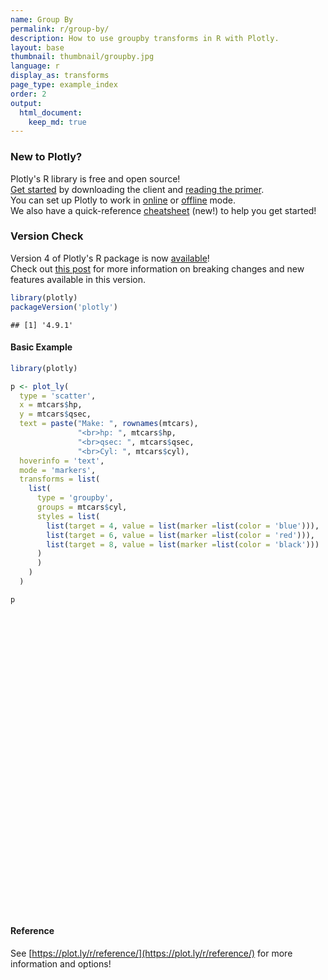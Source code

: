 ```yaml
---
name: Group By
permalink: r/group-by/
description: How to use groupby transforms in R with Plotly.
layout: base
thumbnail: thumbnail/groupby.jpg
language: r
display_as: transforms
page_type: example_index
order: 2
output:
  html_document:
    keep_md: true
---
```




### New to Plotly?

Plotly's R library is free and open source!<br>
[Get started](https://plot.ly/r/getting-started/) by downloading the client and [reading the primer](https://plot.ly/r/getting-started/).<br>
You can set up Plotly to work in [online](https://plot.ly/r/getting-started/#hosting-graphs-in-your-online-plotly-account) or [offline](https://plot.ly/r/offline/) mode.<br>
We also have a quick-reference [cheatsheet](https://images.plot.ly/plotly-documentation/images/r_cheat_sheet.pdf) (new!) to help you get started!

### Version Check

Version 4 of Plotly's R package is now [available](https://plot.ly/r/getting-started/#installation)!<br>
Check out [this post](http://moderndata.plot.ly/upgrading-to-plotly-4-0-and-above/) for more information on breaking changes and new features available in this version.


```r
library(plotly)
packageVersion('plotly')
```

```
## [1] '4.9.1'
```

#### Basic Example


```r
library(plotly)

p <- plot_ly(
  type = 'scatter',
  x = mtcars$hp,
  y = mtcars$qsec,
  text = paste("Make: ", rownames(mtcars),
               "<br>hp: ", mtcars$hp,
               "<br>qsec: ", mtcars$qsec,
               "<br>Cyl: ", mtcars$cyl),
  hoverinfo = 'text',
  mode = 'markers',
  transforms = list(
    list(
      type = 'groupby',
      groups = mtcars$cyl,
      styles = list(
        list(target = 4, value = list(marker =list(color = 'blue'))),
        list(target = 6, value = list(marker =list(color = 'red'))),
        list(target = 8, value = list(marker =list(color = 'black')))
      )
      )
    )
  )

p
```

<div id="htmlwidget-579efbfec28a2bf368d9" style="width:672px;height:480px;" class="plotly html-widget"></div>
<script type="application/json" data-for="htmlwidget-579efbfec28a2bf368d9">{"x":{"visdat":{"284b21d3c8cc":["function () ","plotlyVisDat"]},"cur_data":"284b21d3c8cc","attrs":{"284b21d3c8cc":{"x":[110,110,93,110,175,105,245,62,95,123,123,180,180,180,205,215,230,66,52,65,97,150,150,245,175,66,91,113,264,175,335,109],"y":[16.46,17.02,18.61,19.44,17.02,20.22,15.84,20,22.9,18.3,18.9,17.4,17.6,18,17.98,17.82,17.42,19.47,18.52,19.9,20.01,16.87,17.3,15.41,17.05,18.9,16.7,16.9,14.5,15.5,14.6,18.6],"text":["Make:  Mazda RX4 <br>hp:  110 <br>qsec:  16.46 <br>Cyl:  6","Make:  Mazda RX4 Wag <br>hp:  110 <br>qsec:  17.02 <br>Cyl:  6","Make:  Datsun 710 <br>hp:  93 <br>qsec:  18.61 <br>Cyl:  4","Make:  Hornet 4 Drive <br>hp:  110 <br>qsec:  19.44 <br>Cyl:  6","Make:  Hornet Sportabout <br>hp:  175 <br>qsec:  17.02 <br>Cyl:  8","Make:  Valiant <br>hp:  105 <br>qsec:  20.22 <br>Cyl:  6","Make:  Duster 360 <br>hp:  245 <br>qsec:  15.84 <br>Cyl:  8","Make:  Merc 240D <br>hp:  62 <br>qsec:  20 <br>Cyl:  4","Make:  Merc 230 <br>hp:  95 <br>qsec:  22.9 <br>Cyl:  4","Make:  Merc 280 <br>hp:  123 <br>qsec:  18.3 <br>Cyl:  6","Make:  Merc 280C <br>hp:  123 <br>qsec:  18.9 <br>Cyl:  6","Make:  Merc 450SE <br>hp:  180 <br>qsec:  17.4 <br>Cyl:  8","Make:  Merc 450SL <br>hp:  180 <br>qsec:  17.6 <br>Cyl:  8","Make:  Merc 450SLC <br>hp:  180 <br>qsec:  18 <br>Cyl:  8","Make:  Cadillac Fleetwood <br>hp:  205 <br>qsec:  17.98 <br>Cyl:  8","Make:  Lincoln Continental <br>hp:  215 <br>qsec:  17.82 <br>Cyl:  8","Make:  Chrysler Imperial <br>hp:  230 <br>qsec:  17.42 <br>Cyl:  8","Make:  Fiat 128 <br>hp:  66 <br>qsec:  19.47 <br>Cyl:  4","Make:  Honda Civic <br>hp:  52 <br>qsec:  18.52 <br>Cyl:  4","Make:  Toyota Corolla <br>hp:  65 <br>qsec:  19.9 <br>Cyl:  4","Make:  Toyota Corona <br>hp:  97 <br>qsec:  20.01 <br>Cyl:  4","Make:  Dodge Challenger <br>hp:  150 <br>qsec:  16.87 <br>Cyl:  8","Make:  AMC Javelin <br>hp:  150 <br>qsec:  17.3 <br>Cyl:  8","Make:  Camaro Z28 <br>hp:  245 <br>qsec:  15.41 <br>Cyl:  8","Make:  Pontiac Firebird <br>hp:  175 <br>qsec:  17.05 <br>Cyl:  8","Make:  Fiat X1-9 <br>hp:  66 <br>qsec:  18.9 <br>Cyl:  4","Make:  Porsche 914-2 <br>hp:  91 <br>qsec:  16.7 <br>Cyl:  4","Make:  Lotus Europa <br>hp:  113 <br>qsec:  16.9 <br>Cyl:  4","Make:  Ford Pantera L <br>hp:  264 <br>qsec:  14.5 <br>Cyl:  8","Make:  Ferrari Dino <br>hp:  175 <br>qsec:  15.5 <br>Cyl:  6","Make:  Maserati Bora <br>hp:  335 <br>qsec:  14.6 <br>Cyl:  8","Make:  Volvo 142E <br>hp:  109 <br>qsec:  18.6 <br>Cyl:  4"],"hoverinfo":"text","mode":"markers","transforms":[{"type":"groupby","groups":[6,6,4,6,8,6,8,4,4,6,6,8,8,8,8,8,8,4,4,4,4,8,8,8,8,4,4,4,8,6,8,4],"styles":[{"target":4,"value":{"marker":{"color":"blue"}}},{"target":6,"value":{"marker":{"color":"red"}}},{"target":8,"value":{"marker":{"color":"black"}}}]}],"alpha_stroke":1,"sizes":[10,100],"spans":[1,20],"type":"scatter"}},"layout":{"margin":{"b":40,"l":60,"t":25,"r":10},"xaxis":{"domain":[0,1],"automargin":true,"title":[]},"yaxis":{"domain":[0,1],"automargin":true,"title":[]},"hovermode":"closest","showlegend":false},"source":"A","config":{"showSendToCloud":false},"data":[{"x":[110,110,93,110,175,105,245,62,95,123,123,180,180,180,205,215,230,66,52,65,97,150,150,245,175,66,91,113,264,175,335,109],"y":[16.46,17.02,18.61,19.44,17.02,20.22,15.84,20,22.9,18.3,18.9,17.4,17.6,18,17.98,17.82,17.42,19.47,18.52,19.9,20.01,16.87,17.3,15.41,17.05,18.9,16.7,16.9,14.5,15.5,14.6,18.6],"text":["Make:  Mazda RX4 <br>hp:  110 <br>qsec:  16.46 <br>Cyl:  6","Make:  Mazda RX4 Wag <br>hp:  110 <br>qsec:  17.02 <br>Cyl:  6","Make:  Datsun 710 <br>hp:  93 <br>qsec:  18.61 <br>Cyl:  4","Make:  Hornet 4 Drive <br>hp:  110 <br>qsec:  19.44 <br>Cyl:  6","Make:  Hornet Sportabout <br>hp:  175 <br>qsec:  17.02 <br>Cyl:  8","Make:  Valiant <br>hp:  105 <br>qsec:  20.22 <br>Cyl:  6","Make:  Duster 360 <br>hp:  245 <br>qsec:  15.84 <br>Cyl:  8","Make:  Merc 240D <br>hp:  62 <br>qsec:  20 <br>Cyl:  4","Make:  Merc 230 <br>hp:  95 <br>qsec:  22.9 <br>Cyl:  4","Make:  Merc 280 <br>hp:  123 <br>qsec:  18.3 <br>Cyl:  6","Make:  Merc 280C <br>hp:  123 <br>qsec:  18.9 <br>Cyl:  6","Make:  Merc 450SE <br>hp:  180 <br>qsec:  17.4 <br>Cyl:  8","Make:  Merc 450SL <br>hp:  180 <br>qsec:  17.6 <br>Cyl:  8","Make:  Merc 450SLC <br>hp:  180 <br>qsec:  18 <br>Cyl:  8","Make:  Cadillac Fleetwood <br>hp:  205 <br>qsec:  17.98 <br>Cyl:  8","Make:  Lincoln Continental <br>hp:  215 <br>qsec:  17.82 <br>Cyl:  8","Make:  Chrysler Imperial <br>hp:  230 <br>qsec:  17.42 <br>Cyl:  8","Make:  Fiat 128 <br>hp:  66 <br>qsec:  19.47 <br>Cyl:  4","Make:  Honda Civic <br>hp:  52 <br>qsec:  18.52 <br>Cyl:  4","Make:  Toyota Corolla <br>hp:  65 <br>qsec:  19.9 <br>Cyl:  4","Make:  Toyota Corona <br>hp:  97 <br>qsec:  20.01 <br>Cyl:  4","Make:  Dodge Challenger <br>hp:  150 <br>qsec:  16.87 <br>Cyl:  8","Make:  AMC Javelin <br>hp:  150 <br>qsec:  17.3 <br>Cyl:  8","Make:  Camaro Z28 <br>hp:  245 <br>qsec:  15.41 <br>Cyl:  8","Make:  Pontiac Firebird <br>hp:  175 <br>qsec:  17.05 <br>Cyl:  8","Make:  Fiat X1-9 <br>hp:  66 <br>qsec:  18.9 <br>Cyl:  4","Make:  Porsche 914-2 <br>hp:  91 <br>qsec:  16.7 <br>Cyl:  4","Make:  Lotus Europa <br>hp:  113 <br>qsec:  16.9 <br>Cyl:  4","Make:  Ford Pantera L <br>hp:  264 <br>qsec:  14.5 <br>Cyl:  8","Make:  Ferrari Dino <br>hp:  175 <br>qsec:  15.5 <br>Cyl:  6","Make:  Maserati Bora <br>hp:  335 <br>qsec:  14.6 <br>Cyl:  8","Make:  Volvo 142E <br>hp:  109 <br>qsec:  18.6 <br>Cyl:  4"],"hoverinfo":["text","text","text","text","text","text","text","text","text","text","text","text","text","text","text","text","text","text","text","text","text","text","text","text","text","text","text","text","text","text","text","text"],"mode":"markers","transforms":[{"type":"groupby","groups":[6,6,4,6,8,6,8,4,4,6,6,8,8,8,8,8,8,4,4,4,4,8,8,8,8,4,4,4,8,6,8,4],"styles":[{"target":4,"value":{"marker":{"color":"blue"}}},{"target":6,"value":{"marker":{"color":"red"}}},{"target":8,"value":{"marker":{"color":"black"}}}]}],"type":"scatter","marker":{"color":"rgba(31,119,180,1)","line":{"color":"rgba(31,119,180,1)"}},"error_y":{"color":"rgba(31,119,180,1)"},"error_x":{"color":"rgba(31,119,180,1)"},"line":{"color":"rgba(31,119,180,1)"},"xaxis":"x","yaxis":"y","frame":null}],"highlight":{"on":"plotly_click","persistent":false,"dynamic":false,"selectize":false,"opacityDim":0.2,"selected":{"opacity":1},"debounce":0},"shinyEvents":["plotly_hover","plotly_click","plotly_selected","plotly_relayout","plotly_brushed","plotly_brushing","plotly_clickannotation","plotly_doubleclick","plotly_deselect","plotly_afterplot","plotly_sunburstclick"],"base_url":"https://plot.ly"},"evals":[],"jsHooks":[]}</script>

#### Reference

See [https://plot.ly/r/reference/](https://plot.ly/r/reference/) for more information and options!
